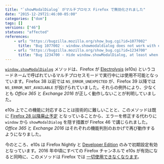 ```yaml
---
title: "`showModalDialog` がマルチプロセス Firefox で無効化されました"
date: "2015-12-29T21:46:00-05:00"
categories: ["dom"]
tags: []
versions: ["46"]
statuses: "affected"
references:
    - url: "https://bugzilla.mozilla.org/show_bug.cgi?id=1077002"
      title: "Bug 1077002 - window.showmodaldialog does not work with e10s"
    - url: "https://bugzilla.mozilla.org/show_bug.cgi?id=1234700"
      title: "Bug 1234700 - Hide window.showModalDialog, at least when e10s is enabled"
---
```

[`window.showModalDialog`](https://developer.mozilla.org/ja/docs/Web/API/Window/showModalDialog) メソッドは、Firefox が [Electrolysis](https://wiki.mozilla.org/Electrolysis) (e10s) というコードネームで呼ばれているマルチプロセスモードで実行中には使用不可能となっています。Firefox 38 以前では `NS_ERROR_UNEXPECTED` が、Firefox 39 以降では `NS_ERROR_NOT_AVAILABLE` が投げられていました。それらの例外により、少なくとも *Office 365* と *Exchange 2016* が正しく動作しないことが判明していました。

e10s 上でこの機能に対応することは技術的に難しいことと、このメソッドは既に [Firefox 28 以降廃止予定](https://www.fxsitecompat.com/ja/docs/2013/showmodaldialog-has-been-deprecated/) となっていることから、エラーを修正する代わりに `window` から `showModalDialog` を隠す措置が Firefox 46 で講じられました。*Office 365* と *Exchange 2016* はそれぞれの機能判別のおかげで再び動作するようになりました。

今のところ、e10s は Firefox Nightly と [Developer Edition](https://www.fxsitecompat.com/ja/docs/2015/multi-process-is-enabled-by-default-on-the-developer-edition/) のみで初期設定有効となっています。2016 年中頃にすべての Firefox チャンネルで e10s が有効になると同時に、このメソッドは Firefox では [一切使用できなくなります](https://www.fxsitecompat.com/ja/docs/2015/window-showmodaldialog-will-be-removed/)。
